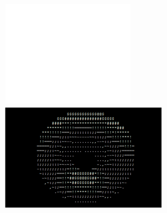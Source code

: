 <img align="center" src="/github-metrics.svg" alt="Metrics" width="400">

<p><img aling="right" src="https://github.com/NicolasCastagnola/NicolasCastagnola/blob/main/Resources/donut.gif" width="500" height="320"/></p>
